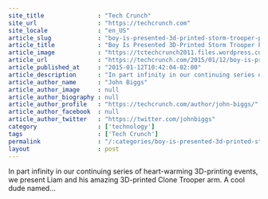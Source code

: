 ```yaml
---
site_title               : "Tech Crunch"
site_url                 : "https://techcrunch.com"
site_locale              : "en_US"
article_slug             : "boy-is-presented-3d-printed-storm-trooper-prosthetic-from-the-501st-vaders-own-legion"
article_title            : "Boy Is Presented 3D-Printed Storm Trooper Prosthetic From The 501st, Vader’s Own Legion"
article_image            : "https://tctechcrunch2011.files.wordpress.com/2015/01/russianoutpost-troopers_zps829ca013.jpg?w=554&h=289&crop=1"
article_url              : "https://techcrunch.com/2015/01/12/boy-is-presented-3d-printed-storm-trooper-arm-from-the-501st-vaders-own-legion/"
article_published_at     : "2015-01-12T10:42:04-02:00"
article_description      : "In part infinity in our continuing series of heart-warming 3D-printing events, we present Liam and his amazing 3D-printed Clone Trooper arm. A cool dude named..."
article_author_name      : "John Biggs"
article_author_image     : null
article_author_biography : null
article_author_profile   : "https://techcrunch.com/author/john-biggs/"
article_author_facebook  : null
article_author_twitter   : "https://twitter.com/johnbiggs"
category                 : ['technology']
tags                     : ['Tech Crunch']
permalink                : "/:categories/boy-is-presented-3d-printed-storm-trooper-prosthetic-from-the-501st-vaders-own-legion/"
layout                   : post
---
```


In part infinity in our continuing series of heart-warming 3D-printing events, we present Liam and his amazing 3D-printed Clone Trooper arm. A cool dude named...
